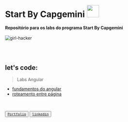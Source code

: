# Start By Capgemini <img src="https://user-images.githubusercontent.com/73192544/207871587-82501284-76da-4340-a38b-e419829c6618.png" width="40">
**Repositório  para os labs do programa Start By Capgemini**
<br><br>
![girl-hacker](https://user-images.githubusercontent.com/73192544/187312063-53fd3772-8ab9-4dee-a8b8-a3c40b6a409a.gif)

<br><br>

## let's code:

> Labs Angular

* [fundamentos do angular](https://github.com/conceicao-peres/Start-By-Capgemini/tree/main/Angular/fundamentos-angular)
* [roteamento entre página](https://github.com/conceicao-peres/Start-By-Capgemini/tree/main/Angular/roteamento)

<br><br>
<button name="button"> <a href="https://conceicao-peres.github.io/Portfolio-Conceicao" target="_blank">`Portfolio`</a></button>
<button name="button"> <a href="https://www.linkedin.com/in/conceicao-peres-da-silva" target="_blank">`linkedin`</a></button>